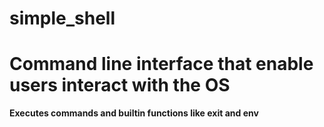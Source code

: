 # simple_shell
# Command line interface that enable users interact with the OS
**Executes commands and builtin functions like exit and env**
